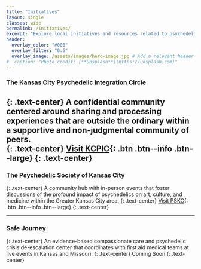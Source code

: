 ```yaml
---
title: "Initiatives"
layout: single
classes: wide
permalink: /initiatives/
excerpt: "Explore local initiatives and resources related to psychedelic integration, community, and care."
header:
  overlay_color: "#000"
  overlay_filter: "0.5"
  overlay_image: /assets/images/hero-image.jpg # Add a relevant header image
#  caption: "Photo credit: [**Unsplash**](https://unsplash.com)"
---
```


### The Kansas City Psychedelic Integration Circle
{: .text-center}
A confidential community centered around sharing and processing experiences that are outside the ordinary within a supportive and non-judgmental community of peers.  
{: .text-center}
[Visit KCPIC](https://kc-psychedelic.com){: .btn .btn--info .btn--large}
{: .text-center}
---

### The Psychedelic Society of Kansas City
{: .text-center}
A community hub with in-person events that foster discussions of the profound impact of psychedelics on art, culture, and medicine within the Greater Kansas City area.
{: .text-center}
[Visit PSKC](https://psychedelickc.org){: .btn .btn--info .btn--large}
{: .text-center}

---
### Safe Journey
{: .text-center}
An evidence-based compassionate care and psychedelic crisis de-escalation center that coordinates with first aid medical teams at live events in Kansas and Missouri.
{: .text-center}
<span class="btn btn--disabled btn--large">Coming Soon</span>
{: .text-center}
